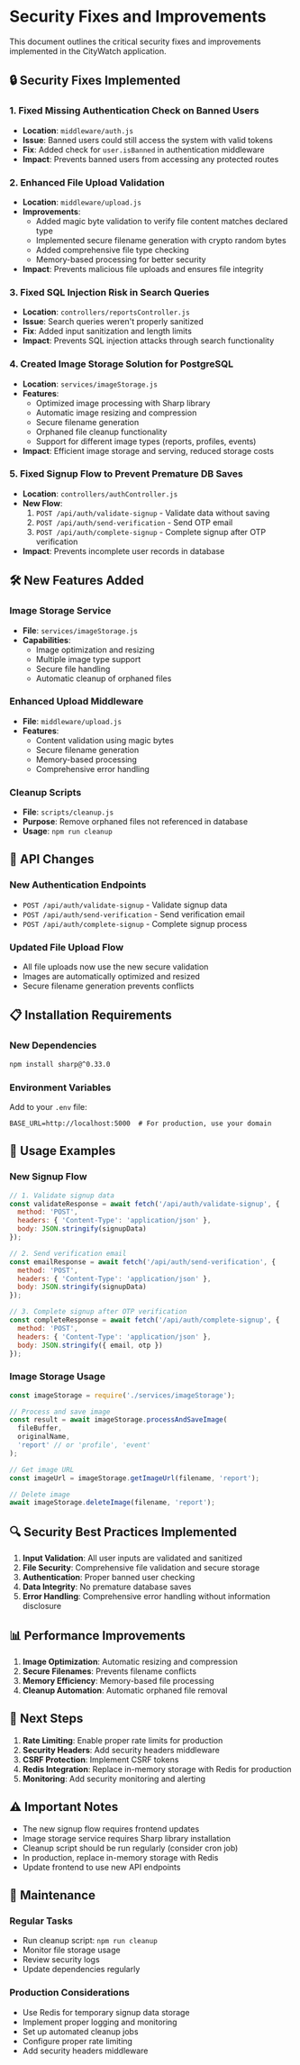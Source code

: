 # Security Fixes and Improvements

This document outlines the critical security fixes and improvements implemented in the CityWatch application.

## 🔒 Security Fixes Implemented

### 1. **Fixed Missing Authentication Check on Banned Users**
- **Location**: `middleware/auth.js`
- **Issue**: Banned users could still access the system with valid tokens
- **Fix**: Added check for `user.isBanned` in authentication middleware
- **Impact**: Prevents banned users from accessing any protected routes

### 2. **Enhanced File Upload Validation**
- **Location**: `middleware/upload.js`
- **Improvements**:
  - Added magic byte validation to verify file content matches declared type
  - Implemented secure filename generation with crypto random bytes
  - Added comprehensive file type checking
  - Memory-based processing for better security
- **Impact**: Prevents malicious file uploads and ensures file integrity

### 3. **Fixed SQL Injection Risk in Search Queries**
- **Location**: `controllers/reportsController.js`
- **Issue**: Search queries weren't properly sanitized
- **Fix**: Added input sanitization and length limits
- **Impact**: Prevents SQL injection attacks through search functionality

### 4. **Created Image Storage Solution for PostgreSQL**
- **Location**: `services/imageStorage.js`
- **Features**:
  - Optimized image processing with Sharp library
  - Automatic image resizing and compression
  - Secure filename generation
  - Orphaned file cleanup functionality
  - Support for different image types (reports, profiles, events)
- **Impact**: Efficient image storage and serving, reduced storage costs

### 5. **Fixed Signup Flow to Prevent Premature DB Saves**
- **Location**: `controllers/authController.js`
- **New Flow**:
  1. `POST /api/auth/validate-signup` - Validate data without saving
  2. `POST /api/auth/send-verification` - Send OTP email
  3. `POST /api/auth/complete-signup` - Complete signup after OTP verification
- **Impact**: Prevents incomplete user records in database

## 🛠️ New Features Added

### Image Storage Service
- **File**: `services/imageStorage.js`
- **Capabilities**:
  - Image optimization and resizing
  - Multiple image type support
  - Secure file handling
  - Automatic cleanup of orphaned files

### Enhanced Upload Middleware
- **File**: `middleware/upload.js`
- **Features**:
  - Content validation using magic bytes
  - Secure filename generation
  - Memory-based processing
  - Comprehensive error handling

### Cleanup Scripts
- **File**: `scripts/cleanup.js`
- **Purpose**: Remove orphaned files not referenced in database
- **Usage**: `npm run cleanup`

## 🔧 API Changes

### New Authentication Endpoints
- `POST /api/auth/validate-signup` - Validate signup data
- `POST /api/auth/send-verification` - Send verification email
- `POST /api/auth/complete-signup` - Complete signup process

### Updated File Upload Flow
- All file uploads now use the new secure validation
- Images are automatically optimized and resized
- Secure filename generation prevents conflicts

## 📋 Installation Requirements

### New Dependencies
```bash
npm install sharp@^0.33.0
```

### Environment Variables
Add to your `.env` file:
```env
BASE_URL=http://localhost:5000  # For production, use your domain
```

## 🚀 Usage Examples

### New Signup Flow
```javascript
// 1. Validate signup data
const validateResponse = await fetch('/api/auth/validate-signup', {
  method: 'POST',
  headers: { 'Content-Type': 'application/json' },
  body: JSON.stringify(signupData)
});

// 2. Send verification email
const emailResponse = await fetch('/api/auth/send-verification', {
  method: 'POST',
  headers: { 'Content-Type': 'application/json' },
  body: JSON.stringify(signupData)
});

// 3. Complete signup after OTP verification
const completeResponse = await fetch('/api/auth/complete-signup', {
  method: 'POST',
  headers: { 'Content-Type': 'application/json' },
  body: JSON.stringify({ email, otp })
});
```

### Image Storage Usage
```javascript
const imageStorage = require('./services/imageStorage');

// Process and save image
const result = await imageStorage.processAndSaveImage(
  fileBuffer,
  originalName,
  'report' // or 'profile', 'event'
);

// Get image URL
const imageUrl = imageStorage.getImageUrl(filename, 'report');

// Delete image
await imageStorage.deleteImage(filename, 'report');
```

## 🔍 Security Best Practices Implemented

1. **Input Validation**: All user inputs are validated and sanitized
2. **File Security**: Comprehensive file validation and secure storage
3. **Authentication**: Proper banned user checking
4. **Data Integrity**: No premature database saves
5. **Error Handling**: Comprehensive error handling without information disclosure

## 📊 Performance Improvements

1. **Image Optimization**: Automatic resizing and compression
2. **Secure Filenames**: Prevents filename conflicts
3. **Memory Efficiency**: Memory-based file processing
4. **Cleanup Automation**: Automatic orphaned file removal

## 🎯 Next Steps

1. **Rate Limiting**: Enable proper rate limits for production
2. **Security Headers**: Add security headers middleware
3. **CSRF Protection**: Implement CSRF tokens
4. **Redis Integration**: Replace in-memory storage with Redis for production
5. **Monitoring**: Add security monitoring and alerting

## ⚠️ Important Notes

- The new signup flow requires frontend updates
- Image storage service requires Sharp library installation
- Cleanup script should be run regularly (consider cron job)
- In production, replace in-memory storage with Redis
- Update frontend to use new API endpoints

## 🔧 Maintenance

### Regular Tasks
- Run cleanup script: `npm run cleanup`
- Monitor file storage usage
- Review security logs
- Update dependencies regularly

### Production Considerations
- Use Redis for temporary signup data storage
- Implement proper logging and monitoring
- Set up automated cleanup jobs
- Configure proper rate limiting
- Add security headers middleware

